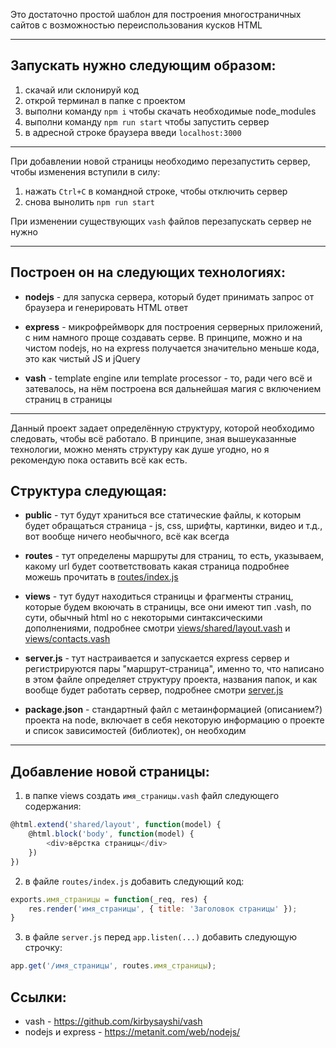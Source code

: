
Это достаточно простой шаблон для построения многостраничных сайтов с возможностью переиспользования кусков HTML

---

## Запускать нужно следующим образом:
1. скачай или склонируй код
1. открой терминал в папке с проектом
1. выполни команду `npm i` чтобы скачать необходимые node_modules
1. выполни команду `npm run start` чтобы запустить сервер
1. в адресной строке браузера введи `localhost:3000`

---

При добавлении новой страницы необходимо перезапустить сервер, чтобы изменения вступили в силу:
1. нажать `Ctrl+C` в командной строке, чтобы отключить сервер
2. снова вынолить `npm run start`

При изменении существующих `vash` файлов перезапускать сервер не нужно

---

## Построен он на следующих технологиях:

- **nodejs** - для запуска сервера, который будет принимать запрос от браузера и генерировать HTML ответ

- **express** - микрофреймворк для построения серверных приложений, с ним намного проще создавать серве. В принципе, можно и на чистом nodejs, но на express получается значительно меньше кода, это как чистый JS и jQuery

- **vash** - template engine или template processor - то, ради чего всё и затевалось, на нём построена вся дальнейшая магия с включением страниц в страницы

---
Данный проект задает определённую структуру, которой необходимо следовать, чтобы всё работало.
В принципе, зная вышеуказанные технологии, можно менять структуру как душе угодно, но я рекомендую пока оставить всё как есть.

## Структура следующая:

- **public** - тут будут храниться все статические файлы, к которым будет обращаться страница - js, css, шрифты, картинки, видео и т.д., вот вообще ничего необычного, всё как всегда

- **routes** - тут определены маршруты для страниц, то есть, указываем, какому url будет соответствовать какая страница подробнее можешь прочитать в [routes/index.js](https://github.com/malomedstep/template-processor-example/blob/master/routes/index.js)

- **views** - тут будут находиться страницы и фрагменты страниц, которые будем вкоючать в страницы, все они имеют тип .vash, по сути, обычный html но с некоторыми синтаксическими дополнениями, подробнее смотри [views/shared/layout.vash](https://github.com/malomedstep/template-processor-example/blob/master/views/shared/layout.vash) и [views/contacts.vash](https://github.com/malomedstep/template-processor-example/blob/master/views/contacts.vash)

- **server.js** - тут настраивается и запускается express сервер и регистрируются пары "маршрут-страница", именно то, что написано в этом файле определяет структуру проекта, названия папок, и как вообще будет работать сервер, подробнее смотри [server.js]((https://github.com/malomedstep/template-processor-example/blob/master/server.js))

- **package.json** - стандартный файл с метаинформацией (описанием?) проекта на node, включает в себя некоторую информацию о проекте и список зависимостей (библиотек), он необходим

---

## Добавление новой страницы:

1. в папке views создать `имя_страницы.vash` файл следующего содержания:
```js
@html.extend('shared/layout', function(model) {
    @html.block('body', function(model) {
        <div>вёрстка страницы</div>
    })
})
```
2. в файле `routes/index.js` добавить следующий код:
```js
exports.имя_страницы = function(_req, res) {
    res.render('имя_страницы', { title: 'Заголовок страницы' });
}
```
3. в файле `server.js` перед `app.listen(...)` добавить следующую строчку:
```js
app.get('/имя_страницы', routes.имя_страницы);
```


## Ссылки:
- vash - https://github.com/kirbysayshi/vash
- nodejs и express - https://metanit.com/web/nodejs/
